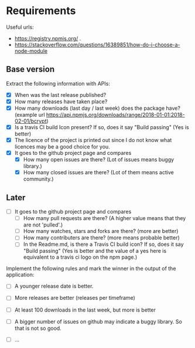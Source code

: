 # Requirements

Useful urls: 
  - https://registry.npmjs.org/<package-name> . 
  - https://stackoverflow.com/questions/16389851/how-do-i-choose-a-node-module

## Base version

Extract the following information with APIs:
  - [x] When was the last release published?
  - [x] How many releases have taken place?
  - [x] How many downloads (last day / last week) does the package have? (example url https://api.npmjs.org/downloads/range/2018-01-01:2018-02-01/bcrypt)
  - [x] Is a travis CI build Icon present? If so, does it say "Build passing" (Yes is better)
  - [x] The licence of the project is printed out since I do not know what licences may be a good choice for you.
  - [x] It goes to the github project page and compares
     - [x] How many open issues are there? (Lot of issues means buggy library.)
     - [x] How many closed issues are there? (Lot of them means active community.)

## Later

  - [ ] It goes to the github project page and compares
     - [ ] How many pull requests are there? (A higher value means that they are not 'pulled'.)
     - [ ] How many watches, stars and forks are there? (more are better)
     - [ ] How many contributers are there? (more means probable better)
     - [ ] In the Readme.md, is there a Travis CI build icon? If so, does it say "Build passing" (Yes is better and the value of a yes here is equivalent to a travis ci logo on the npm page.)

Implement the following rules and mark the winner in the output of the application: 
  - [ ] A younger release date is better.
  - [ ] More releases are better (releases per timeframe)
  - [ ] At least 100 downloads in the last week, but more is better
  - [ ] A bigger number of issues on github may indicate a buggy library. So that is not so good.
  - [ ] ...

